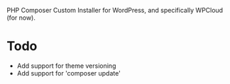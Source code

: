 PHP Composer Custom Installer for WordPress, and specifically WPCloud (for now).

Todo
==
* Add support for theme versioning
* Add support for 'composer update'